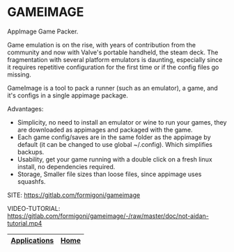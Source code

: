 # GAMEIMAGE

 AppImage Game Packer.
 
 Game emulation is on the rise, with years of contribution from the community
 and now with Valve's portable handheld, the steam deck. The fragmentation
 with several platform emulators is daunting, especially since it requires 
 repetitive configuration for the first time or if the config files go missing.
 
 GameImage is a tool to pack a runner (such as an emulator), a game, and it's
 configs in a single appimage package.
 
 Advantages:
 
 - Simplicity, no need to install an emulator or wine to run your games, they
 are downloaded as appimages and packaged with the game.
 - Each game config/saves are in the same folder as the appimage by default 
 (it can be changed to use global ~/.config). Which simplifies backups.
 - Usability, get your game running with a double click on a fresh linux 
 install, no dependencies required.
 - Storage, Smaller file sizes than loose files, since appimage uses squashfs.
 
 SITE: https://gitlab.com/formigoni/gameimage

 VIDEO-TUTORIAL: https://gitlab.com/formigoni/gameimage/-/raw/master/doc/not-aidan-tutorial.mp4

 | [Applications](https://portable-linux-apps.github.io/apps.html) | [Home](https://portable-linux-apps.github.io)
 | --- | --- |
